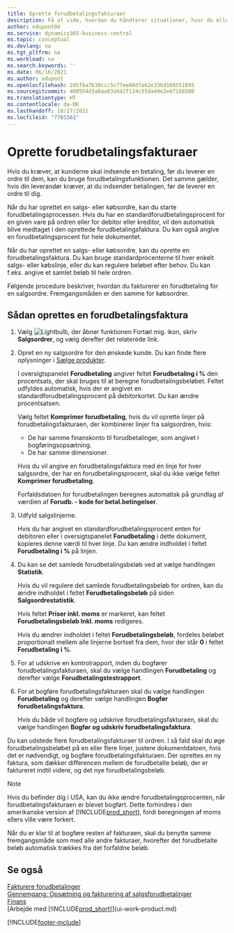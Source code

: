 ```yaml
---
title: Oprette forudbetalingsfakturaer
description: Få at vide, hvordan du håndterer situationer, hvor du eller din leverandør kræver forudbetaling. Du kan bruge standardprocenterne til hver enkelt salgs- eller købslinje, eller du kan regulere beløbet efter behov.
author: edupont04
ms.service: dynamics365-business-central
ms.topic: conceptual
ms.devlang: na
ms.tgt_pltfrm: na
ms.workload: na
ms.search.keywords: ''
ms.date: 06/16/2021
ms.author: edupont
ms.openlocfilehash: 2d5f6a7b39ccc5c77ee68d7a62e33bd166551095
ms.sourcegitcommit: 400554d3a8aa83d442f134c55da49e2e67168308
ms.translationtype: HT
ms.contentlocale: da-DK
ms.lasthandoff: 10/27/2021
ms.locfileid: "7701561"
---
```

# <a name="create-prepayment-invoices"></a>Oprette forudbetalingsfakturaer

Hvis du kræver, at kunderne skal indsende en betaling, før du leverer en ordre til dem, kan du bruge forudbetalingsfunktionen. Det samme gælder, hvis din leverandør kræver, at du indsender betalingen, før de leverer en ordre til dig.  

Når du har oprettet en salgs- eller købsordre, kan du starte forudbetalingsprocessen. Hvis du har en standardforudbetalingsprocent for en given vare på ordren eller for debitor eller kreditor, vil den automatisk blive medtaget i den oprettede forudbetalingsfaktura. Du kan også angive en forudbetalingsprocent for hele dokumentet.

Når du har oprettet en salgs- eller købsordre, kan du oprette en forudbetalingsfaktura. Du kan bruge standardprocenterne til hver enkelt salgs- eller købslinje, eller du kan regulere beløbet efter behov. Du kan f.eks. angive et samlet beløb til hele ordren.  

Følgende procedure beskriver, hvordan du fakturerer en forudbetaling for en salgsordre. Fremgangsmåden er den samme for købsordrer.  

## <a name="to-create-a-prepayment-invoice"></a>Sådan oprettes en forudbetalingsfaktura

1. Vælg ![Lightbulb, der åbner funktionen Fortæl mig.](media/ui-search/search_small.png "Fortæl mig, hvad du vil foretage dig") ikon, skriv **Salgsordrer**, og vælg derefter det relaterede link.  
2. Opret en ny salgsordre for den ønskede kunde. Du kan finde flere oplysninger i [Sælge produkter](sales-how-sell-products.md).  

    I oversigtspanelet **Forudbetaling** angiver feltet **Forudbetaling i %** den procentsats, der skal bruges til at beregne forudbetalingsbeløbet. Feltet udfyldes automatisk, hvis der er angivet en standardforudbetalingsprocent på debitorkortet. Du kan ændre procentsatsen. <!--This percentage is applied to lines where the item on that line does not already specify a prepayment percentage. The prepayment percentage is only copied from the header to lines that do not copy the default prepayment percentage from the item.-->  

    Vælg feltet **Komprimer forudbetaling**, hvis du vil oprette linjer på forudbetalingsfakturaen, der kombinerer linjer fra salgsordren, hvis:  

    - De har samme finanskonto til forudbetalinger, som angivet i bogføringsopsætning.  
    - De har samme dimensioner.  

    Hvis du vil angive en forudbetalingsfaktura med én linje for hver salgsordre, der har en forudbetalingsprocent, skal du ikke vælge feltet **Komprimer forudbetaling**.  

    Forfaldsdatoen for forudbetalingen beregnes automatisk på grundlag af værdien af **Forudb. - kode for betal.betingelser**.

3. Udfyld salgslinjerne.  

    Hvis du har angivet en standardforudbetalingsprocent enten for debitoren eller i oversigtspanelet **Forudbetaling** i dette dokument, kopieres denne værdi til hver linje. Du kan ændre indholdet i feltet **Forudbetaling i %** på linjen.  

4. Du kan se det samlede forudbetalingsbeløb ved at vælge handlingen **Statistik**.

    Hvis du vil regulere det samlede forudbetalingsbeløb for ordren, kan du ændre indholdet i feltet **Forudbetalingsbeløb** på siden **Salgsordrestatistik**.  

    Hvis feltet **Priser inkl. moms** er markeret, kan feltet **Forudbetalingsbeløb Inkl. moms** redigeres.  

    Hvis du ændrer indholdet i feltet **Forudbetalingsbeløb**, fordeles beløbet proportionalt mellem alle linjerne bortset fra dem, hvor der står **0** i feltet **Forudbetaling i %**.  

5. For at udskrive en kontrolrapport, inden du bogfører forudbetalingsfakturaen, skal du vælge handlingen **Forudbetaling** og derefter vælge **Forudbetalingstestrapport**.  
6. For at bogføre forudbetalingsfakturaen skal du vælge handlingen **Forudbetaling** og derefter vælge handlingen **Bogfør forudbetalingsfaktura**.  

    Hvis du både vil bogføre og udskrive forudbetalingsfakturaen, skal du vælge handlingen **Bogfør og udskriv forudbetalingsfaktura**.  

Du kan udstede flere forudbetalingsfakturaer til ordren. I så fald skal du øge forudbetalingsbeløbet på en eller flere linjer, justere dokumentdatoen, hvis det er nødvendigt, og bogføre forudbetalingsfakturaen. Der oprettes en ny faktura, som dækker differencen mellem de forudbetalte beløb, der er faktureret indtil videre, og det nye forudbetalingsbeløb.  

> [!NOTE]  
> Hvis du befinder dig i USA, kan du ikke ændre forudbetalingsprocenten, når forudbetalingsfakturaen er blevet bogført. Dette forhindres i den amerikanske version af [!INCLUDE[prod_short](includes/prod_short.md)], fordi beregningen af moms ellers ville være forkert.  

 Når du er klar til at bogføre resten af fakturaen, skal du benytte samme fremgangsmåde som med alle andre fakturaer, hvorefter det forudbetalte beløb automatisk trækkes fra det forfaldne beløb.  

## <a name="see-also"></a>Se også

[Fakturere forudbetalinger](finance-invoice-prepayments.md)  
[Gennemgang: Opsætning og fakturering af salgsforudbetalinger](walkthrough-setting-up-and-invoicing-sales-prepayments.md)  
[Finans](finance.md)  
[Arbejde med [!INCLUDE[prod_short](includes/prod_short.md)]](ui-work-product.md)


[!INCLUDE[footer-include](includes/footer-banner.md)]
